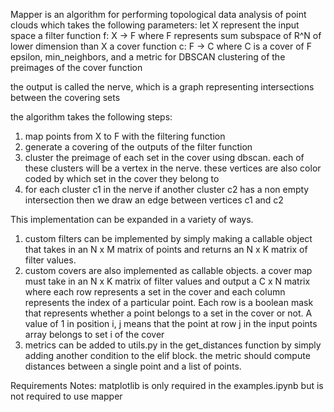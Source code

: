 Mapper is an algorithm for performing topological data analysis of point clouds which takes the following parameters:
let X represent the input space
a filter function f: X -> F where F represents sum subspace of R^N of lower dimension than X
a cover function c: F -> C where C is a cover of F
epsilon, min_neighbors, and a metric for DBSCAN clustering of the preimages of the cover function

the output is called the nerve, which is a graph representing intersections between the covering sets

the algorithm takes the following steps:
1. map points from X to F with the filtering function
2. generate a covering of the outputs of the filter function
3. cluster the preimage of each set in the cover using dbscan. each of these clusters will be a vertex in the nerve. these vertices are also color coded by which set in the cover they belong to
4. for each cluster c1 in the nerve if another cluster c2 has a non empty intersection then we draw an edge between vertices c1 and c2

This implementation can be expanded in a variety of ways.

1. custom filters can be implemented by simply making a callable object that takes in an N x M matrix of points and returns an N x K matrix of filter values.
2. custom covers are also implemented as callable objects. a cover map must take in an N x K matrix of filter values and output a C x N matrix where each row represents a set in the cover and each column represents the index of a particular point. 
Each row is a boolean mask that represents whether a point belongs to a set in the cover or not. 
A value of 1 in position i, j means that the point at row j in the input points array belongs to set i of the cover
3. metrics can be added to utils.py in the get_distances function by simply adding another condition to the elif block. the metric should compute distances between a single point and a list of points.

Requirements Notes:
matplotlib is only required in the examples.ipynb but is not required to use mapper
